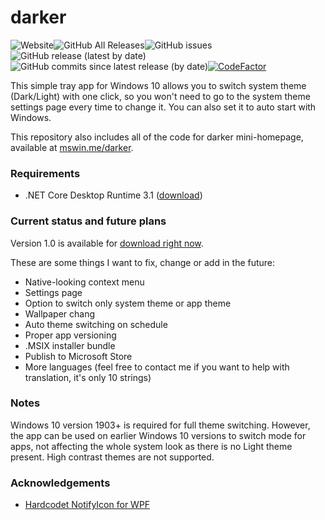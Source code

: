 # darker

![Website](https://img.shields.io/website?url=https%3A%2F%2Fmswin.me%2Fdarker%2F)![GitHub All Releases](https://img.shields.io/github/downloads/angelwzr/darker/total)![GitHub issues](https://img.shields.io/github/issues/angelwzr/darker)![GitHub release (latest by date)](https://img.shields.io/github/v/release/angelwzr/darker)![GitHub commits since latest release (by date)](https://img.shields.io/github/commits-since/angelwzr/darker/1.0.0.0)[![CodeFactor](https://www.codefactor.io/repository/github/angelwzr/darker/badge/master)](https://www.codefactor.io/repository/github/angelwzr/darker/overview/master)

This simple tray app for Windows 10 allows you to switch system theme (Dark/Light) with one click, so you won't need to go to the system theme settings page every time to change it. You can also set it to auto start with Windows.

This repository also includes all of the code for darker mini-homepage, available at [mswin.me/darker](https://mswin.me/darker).

### Requirements

- .NET Core Desktop Runtime 3.1 ([download](https://dotnet.microsoft.com/download/dotnet-core/current/runtime))

### Current status and future plans

Version 1.0 is available for [download right now](https://github.com/angelwzr/darker/releases).

These are some things I want to fix, change or add in the future:

- Native-looking context menu
- Settings page
- Option to switch only system theme or app theme
- Wallpaper chang
- Auto theme switching on schedule 
- Proper app versioning
- .MSIX installer bundle
- Publish to Microsoft Store
- More languages (feel free to contact me if you want to help with translation, it's only 10 strings)

### Notes

Windows 10 version 1903+ is required for full theme switching. However, the app can be used on earlier Windows 10 versions to switch mode for apps, not affecting the whole system look as there is no Light theme present. High contrast themes are not supported.

### Acknowledgements

- [Hardcodet NotifyIcon for WPF](https://github.com/hardcodet/wpf-notifyicon)